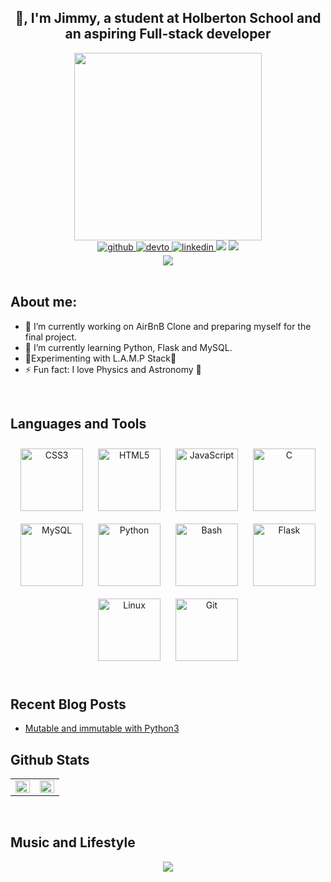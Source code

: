 ## <div align="center">👋, I'm Jimmy, a student at Holberton School and an aspiring Full-stack developer</div>

<div id="header" align="center">
<img src="https://media.giphy.com/media/M9gbBd9nbDrOTu1Mqx/giphy.gif" width="300"/>
</div>
<!-- badges-->

<div align="center">
<!-- github-->
 <a href="https://github.com/JimmyHernandez" target="_blank">
 <img src=https://img.shields.io/badge/github-%2324292e.svg?&style=for-the-badge&logo=github&logoColor=white alt=github style="margin-bottom: 5px;" />
 </a>
<!-- dev-->
<a href="https://dev.to/jimmyhernandez" target="_blank">
<img src=https://img.shields.io/badge/dev.to-%2308090A.svg?&style=for-the-badge&logo=dev.to&logoColor=white alt=devto style="margin-bottom: 5px;" />
</a>
<!-- linkein-->
<a href="https://linkedin.com/in/jimmy-hernandez-rivera-77232193" target="_blank">
<img src=https://img.shields.io/badge/linkedin-%231E77B5.svg?&style=for-the-badge&logo=linkedin&logoColor=white alt=linkedin style="margin-bottom: 5px;" />
</a>
<!-- RESUME -->
<a href=''><img src="https://img.shields.io/badge/RESUME-blue?style=for-the-badge"></a></h3>
<!-- MAIL TO-->
<a align="center"><a href="mailto:jimoem24@gmail.com"><img src="https://img.shields.io/badge/EMAIL-red?style=for-the-badge"></a>
</div>
<!-- paypal-->
<div align="center">
            <a href="https://paypal.me/jimoem24" target="_blank" style="display: inline-block;">
                <img
                    src="https://img.shields.io/badge/Donate-PayPal-blue.svg?style=flat-square&logo=paypal" 
                    align="center"
                />
            </a></div>
            
<br/>

## About me:  

- 🔭 I’m currently working on AirBnB Clone and preparing myself for the final project.  
- 🌱 I’m currently learning Python, Flask and MySQL.  
- 🧪Experimenting with L.A.M.P Stack🔬  
- ⚡ Fun fact: I love Physics and Astronomy 🌌  

<br/>  

## Languages and Tools  
<div align="center">  
<a href="https://www.w3schools.com/css/" target="_blank"><img style="margin: 10px" src="https://profilinator.rishav.dev/skills-assets/css3-original-wordmark.svg" alt="CSS3" height="100" /></a>  
<a href="https://en.wikipedia.org/wiki/HTML5" target="_blank"><img style="margin: 10px" src="https://profilinator.rishav.dev/skills-assets/html5-original-wordmark.svg" alt="HTML5" height="100" /></a>  
<a href="https://www.javascript.com/" target="_blank"><img style="margin: 10px" src="https://profilinator.rishav.dev/skills-assets/javascript-original.svg" alt="JavaScript" height="100" /></a>  
<a href="https://www.cprogramming.com/" target="_blank"><img style="margin: 10px" src="https://profilinator.rishav.dev/skills-assets/c-original.svg" alt="C" height="100" /></a>  
<a href="https://www.mysql.com/" target="_blank"><img style="margin: 10px" src="https://profilinator.rishav.dev/skills-assets/mysql-original-wordmark.svg" alt="MySQL" height="100" /></a>  
<a href="https://www.python.org/" target="_blank"><img style="margin: 10px" src="https://profilinator.rishav.dev/skills-assets/python-original.svg" alt="Python" height="100" /></a>  
<a href="https://www.gnu.org/software/bash/" target="_blank"><img style="margin: 10px" src="https://profilinator.rishav.dev/skills-assets/gnu_bash-icon.svg" alt="Bash" height="100" /></a>  
<a href="https://flask.palletsprojects.com/" target="_blank"><img style="margin: 10px" src="https://profilinator.rishav.dev/skills-assets/flask.png" alt="Flask" height="100" /></a>  
<a href="https://www.linux.org/" target="_blank"><img style="margin: 10px" src="https://profilinator.rishav.dev/skills-assets/linux-original.svg" alt="Linux" height="100" /></a>  
<a href="https://github.com/" target="_blank"><img style="margin: 10px" src="https://profilinator.rishav.dev/skills-assets/git-scm-icon.svg" alt="Git" height="100" /></a>  
</div>  

<br/>  

## Recent Blog Posts
  
<!-- BLOG-POST-LIST:START -->
- [Mutable and immutable with Python3](https://dev.to/jimmyhernandez/mutable-and-immutable-with-python3-5cc7)
<!-- BLOG-POST-LIST:END -->

## Github Stats  
<table><tr><td valign="top" width="50%">
<img src="https://github-readme-stats.vercel.app/api?username=JimmyHernandez&show_icons=true&count_private=true&hide_border=true" align="left" style="width: 100%" />
</td><td valign="top" width="50%">
<img src="https://github-readme-stats.vercel.app/api/top-langs/?username=JimmyHernandez&hide_border=true&layout=compact" align="left" style="width: 100%" />
</td></tr></table>  
  
<br/>  
  
## Music and Lifestyle
<div align="center"><img src="https://spotify-github-profile.vercel.app/api/view?uid=iohk8erd9gd25accn7pxljnrz&cover_image=true&theme=default&show_offline=false&background_color=121212&interchange=false" /></div>  



<!---
JimmyHernandez/JimmyHernandez is a ✨ special ✨ repository because its `README.md` (this file) appears on your GitHub profile.
You can click the Preview link to take a look at your changes.
--->
